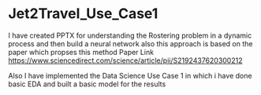# Jet2Travel_Use_Case1
I have created PPTX for understanding the Rostering problem in a dynamic process and then build a neural network also this approach is based on the paper which propses
this method 
Paper Link https://www.sciencedirect.com/science/article/pii/S2192437620300212

Also I have implemented the Data Science Use Case 1 in which i have done basic EDA and built a basic model for the results

